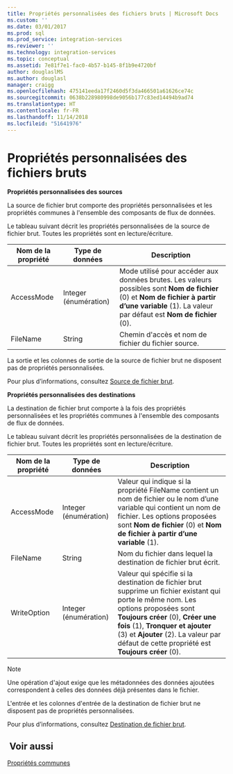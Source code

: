 ```yaml
---
title: Propriétés personnalisées des fichiers bruts | Microsoft Docs
ms.custom: ''
ms.date: 03/01/2017
ms.prod: sql
ms.prod_service: integration-services
ms.reviewer: ''
ms.technology: integration-services
ms.topic: conceptual
ms.assetid: 7e81f7e1-fac0-4b57-b145-8f1b9e4720bf
author: douglaslMS
ms.author: douglasl
manager: craigg
ms.openlocfilehash: 475141eeda17f2460d5f3da466501a61626ce74c
ms.sourcegitcommit: 0638b228980998de9056b177c83ed14494b9ad74
ms.translationtype: HT
ms.contentlocale: fr-FR
ms.lasthandoff: 11/14/2018
ms.locfileid: "51641976"
---
```

# <a name="raw-file-custom-properties"></a>Propriétés personnalisées des fichiers bruts
  **Propriétés personnalisées des sources**  
  
 La source de fichier brut comporte des propriétés personnalisées et les propriétés communes à l'ensemble des composants de flux de données.  
  
 Le tableau suivant décrit les propriétés personnalisées de la source de fichier brut. Toutes les propriétés sont en lecture/écriture.  
  
|Nom de la propriété|Type de données|Description|  
|-------------------|---------------|-----------------|  
|AccessMode|Integer (énumération)|Mode utilisé pour accéder aux données brutes. Les valeurs possibles sont **Nom de fichier** (0) et **Nom de fichier à partir d’une variable** (1). La valeur par défaut est **Nom de fichier** (0).|  
|FileName|String|Chemin d'accès et nom de fichier du fichier source.|  
  
 La sortie et les colonnes de sortie de la source de fichier brut ne disposent pas de propriétés personnalisées.  
  
 Pour plus d’informations, consultez [Source de fichier brut](../../integration-services/data-flow/raw-file-source.md).  
  
 **Propriétés personnalisées des destinations**  
  
 La destination de fichier brut comporte à la fois des propriétés personnalisées et les propriétés communes à l'ensemble des composants de flux de données.  
  
 Le tableau suivant décrit les propriétés personnalisées de la destination de fichier brut. Toutes les propriétés sont en lecture/écriture.  
  
|Nom de la propriété|Type de données|Description|  
|-------------------|---------------|-----------------|  
|AccessMode|Integer (énumération)|Valeur qui indique si la propriété FileName contient un nom de fichier ou le nom d’une variable qui contient un nom de fichier. Les options proposées sont **Nom de fichier** (0) et **Nom de fichier à partir d’une variable** (1).|  
|FileName|String|Nom du fichier dans lequel la destination de fichier brut écrit.|  
|WriteOption|Integer (énumération)|Valeur qui spécifie si la destination de fichier brut supprime un fichier existant qui porte le même nom. Les options proposées sont **Toujours créer** (0), **Créer une fois** (1), **Tronquer et ajouter** (3) et **Ajouter** (2). La valeur par défaut de cette propriété est **Toujours créer** (0).|  
  
> [!NOTE]  
>  Une opération d'ajout exige que les métadonnées des données ajoutées correspondent à celles des données déjà présentes dans le fichier.  
  
 L'entrée et les colonnes d'entrée de la destination de fichier brut ne disposent pas de propriétés personnalisées.  
  
 Pour plus d’informations, consultez [Destination de fichier brut](../../integration-services/data-flow/raw-file-destination.md).  
  
## <a name="see-also"></a> Voir aussi  
 [Propriétés communes](https://msdn.microsoft.com/library/51973502-5cc6-4125-9fce-e60fa1b7b796)  
  
  
